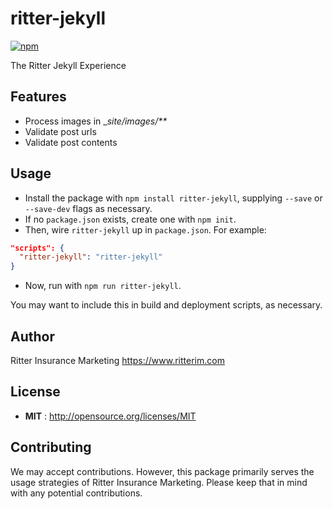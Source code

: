 # ritter-jekyll

[![npm](https://img.shields.io/npm/v/ritter-jekyll.svg)](https://www.npmjs.com/package/ritter-jekyll)

The Ritter Jekyll Experience

## Features

- Process images in __site/images/**_
- Validate post urls
- Validate post contents

## Usage

- Install the package with `npm install ritter-jekyll`, supplying `--save` or `--save-dev` flags as necessary.
- If no `package.json` exists, create one with `npm init`.
- Then, wire `ritter-jekyll` up in `package.json`. For example:

```json
"scripts": {
  "ritter-jekyll": "ritter-jekyll"
}
```

- Now, run with `npm run ritter-jekyll`.

You may want to include this in build and deployment scripts, as necessary.

## Author

Ritter Insurance Marketing https://www.ritterim.com

## License

- **MIT** : http://opensource.org/licenses/MIT

## Contributing

We may accept contributions. However, this package primarily serves the usage strategies of Ritter Insurance Marketing. Please keep that in mind with any potential contributions.
